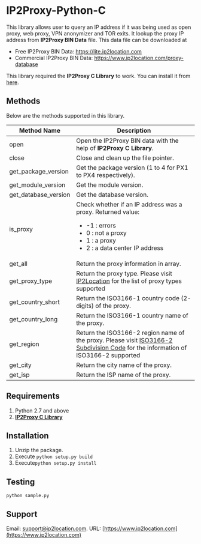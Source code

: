 # IP2Proxy-Python-C

This library allows user to query an IP address if it was being used as open proxy, web proxy, VPN anonymizer and TOR exits. It lookup the proxy IP address from **IP2Proxy BIN Data** file. This data file can be downloaded at

* Free IP2Proxy BIN Data: https://lite.ip2location.com
* Commercial IP2Proxy BIN Data: https://www.ip2location.com/proxy-database

This library required the **IP2Proxy C Library** to work. You can install it from [here](https://github.com/ip2location/ip2proxy-c).

## Methods

Below are the methods supported in this library.

|Method Name|Description|
|---|---|
|open|Open the IP2Proxy BIN data with the help of **IP2Proxy C Library**.|
|close|Close and clean up the file pointer.|
|get_package_version|Get the package version (1 to 4 for PX1 to PX4 respectively).|
|get_module_version|Get the module version.|
|get_database_version|Get the database version.|
|is_proxy|Check whether if an IP address was a proxy. Returned value:<ul><li>-1 : errors</li><li>0 : not a proxy</li><li>1 : a proxy</li><li>2 : a data center IP address</li></ul>|
|get_all|Return the proxy information in array.|
|get_proxy_type|Return the proxy type. Please visit <a href="https://www.ip2location.com/databases/px4-ip-proxytype-country-region-city-isp" target="_blank">IP2Location</a> for the list of proxy types supported|
|get_country_short|Return the ISO3166-1 country code (2-digits) of the proxy.|
|get_country_long|Return the ISO3166-1 country name of the proxy.|
|get_region|Return the ISO3166-2 region name of the proxy. Please visit <a href="https://www.ip2location.com/free/iso3166-2" target="_blank">ISO3166-2 Subdivision Code</a> for the information of ISO3166-2 supported|
|get_city|Return the city name of the proxy.|
|get_isp|Return the ISP name of the proxy.|

## Requirements
1. Python 2.7 and above
2. **[IP2Proxy C Library](https://github.com/ip2location/ip2proxy-c)**

## Installation
1. Unzip the package.
2. Execute `python setup.py build`
3. Execute`python setup.py install`


## Testing
    python sample.py

## Support
Email: support@ip2location.com.
URL: [https://www.ip2location.com](https://www.ip2location.com)
